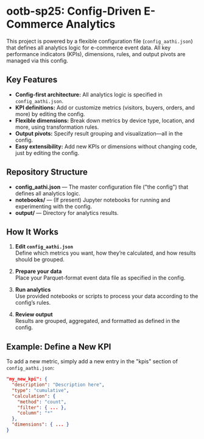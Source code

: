 # ootb-sp25: Config-Driven E-Commerce Analytics

This project is powered by a flexible configuration file (`config_aathi.json`) that defines all analytics logic for e-commerce event data. All key performance indicators (KPIs), dimensions, rules, and output pivots are managed via this config.

## Key Features

- **Config-first architecture:** All analytics logic is specified in `config_aathi.json`.
- **KPI definitions:** Add or customize metrics (visitors, buyers, orders, and more) by editing the config.
- **Flexible dimensions:** Break down metrics by device type, location, and more, using transformation rules.
- **Output pivots:** Specify result grouping and visualization—all in the config.
- **Easy extensibility:** Add new KPIs or dimensions without changing code, just by editing the config.

## Repository Structure

- **config_aathi.json** — The master configuration file ("the config") that defines all analytics logic.
- **notebooks/** — (If present) Jupyter notebooks for running and experimenting with the config.
- **output/** — Directory for analytics results.

## How It Works

1. **Edit `config_aathi.json`**  
   Define which metrics you want, how they’re calculated, and how results should be grouped.

2. **Prepare your data**  
   Place your Parquet-format event data file as specified in the config.

3. **Run analytics**  
   Use provided notebooks or scripts to process your data according to the config’s rules.

4. **Review output**  
   Results are grouped, aggregated, and formatted as defined in the config.

## Example: Define a New KPI

To add a new metric, simply add a new entry in the "kpis" section of `config_aathi.json`:

```json
"my_new_kpi": {
  "description": "Description here",
  "type": "cumulative",
  "calculation": {
    "method": "count",
    "filter": { ... },
    "column": "*"
  },
  "dimensions": { ... }
}
